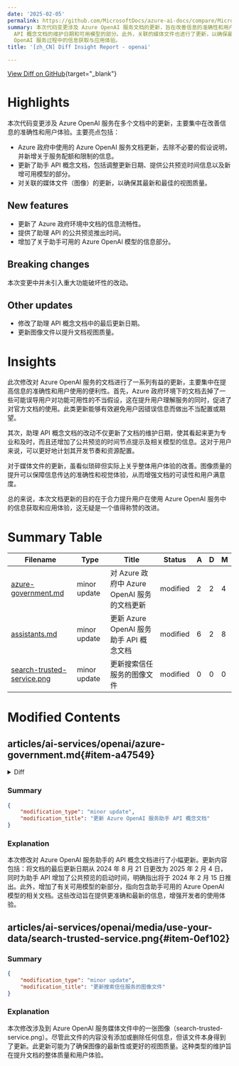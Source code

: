 ```yaml
---
date: '2025-02-05'
permalink: https://github.com/MicrosoftDocs/azure-ai-docs/compare/MicrosoftDocs:89e0bdf...MicrosoftDocs:d46a0e8
summary: 本次代码变更涉及 Azure OpenAI 服务文档的更新，旨在改善信息的准确性和用户体验。主要亮点包括去除 Azure 政府环境下文档中的不必要假设，新增服务配额和限制的信息，以及更新助手
  API 概念文档的维护日期和可用模型的部分。此外，关联的媒体文件也进行了更新，以确保最佳的视图质量。此次变更未引入重大破坏性改动，总体上提升了用户使用 Azure
  OpenAI 服务过程中的信息获取与应用体验。
title: '[zh_CN] Diff Insight Report - openai'

---
```


[View Diff on GitHub](https://github.com/MicrosoftDocs/azure-ai-docs/compare/MicrosoftDocs:89e0bdf...MicrosoftDocs:d46a0e8){target="_blank"}

# Highlights

本次代码变更涉及 Azure OpenAI 服务在多个文档中的更新，主要集中在改善信息的准确性和用户体验。主要亮点包括：
- Azure 政府中使用的 Azure OpenAI 服务文档更新，去除不必要的假设说明，并新增关于服务配额和限制的信息。
- 更新了助手 API 概念文档，包括调整更新日期、提供公共预览时间信息以及新增可用模型的部分。
- 对关联的媒体文件（图像）的更新，以确保其最新和最佳的视图质量。

## New features

- 更新了 Azure 政府环境中文档的信息流畅性。
- 提供了助理 API 的公共预览推出时间。
- 增加了关于助手可用的 Azure OpenAI 模型的信息部分。

## Breaking changes

本次变更中并未引入重大功能破坏性的改动。

## Other updates

- 修改了助理 API 概念文档中的最后更新日期。
- 更新图像文件以提升文档视图质量。

# Insights

此次修改对 Azure OpenAI 服务的文档进行了一系列有益的更新，主要集中在提高信息的准确性和用户使用的便利性。首先，Azure 政府环境下的文档去掉了一些可能误导用户对功能可用性的不当假设，这在提升用户理解服务的同时，促进了对官方文档的使用。此类更新能够有效避免用户因错误信息而做出不当配置或期望。

其次，助理 API 概念文档的改动不仅更新了文档的维护日期，使其看起来更为专业和及时，而且还增加了公共预览的时间节点提示及相关模型的信息。这对于用户来说，可以更好地计划其开发节奏和资源配置。

对于媒体文件的更新，虽看似琐碎但实际上关乎整体用户体验的改善。图像质量的提升可以保障信息传达的准确性和视觉体验，从而增强文档的可读性和用户满意度。

总的来说，本次文档更新的目的在于合力提升用户在使用 Azure OpenAI 服务中的信息获取和应用体验，这无疑是一个值得称赞的改进。

# Summary Table
|  Filename  | Type |    Title    | Status | A  | D  | M  |
|------------|------|-------------|--------|----|----|----|
| [azure-government.md](#item-a47549) | minor update | 对 Azure 政府中 Azure OpenAI 服务的文档更新 | modified | 2 | 2 | 4 | 
| [assistants.md](#item-eab970) | minor update | 更新 Azure OpenAI 服务助手 API 概念文档 | modified | 6 | 2 | 8 | 
| [search-trusted-service.png](#item-0ef102) | minor update | 更新搜索信任服务的图像文件 | modified | 0 | 0 | 0 | 


# Modified Contents
## articles/ai-services/openai/azure-government.md{#item-a47549}

<details>
<summary>Diff</summary>
````diff
@@ -12,14 +12,14 @@ recommendations: false
 
 # Azure OpenAI Service and features in Azure Government
 
-This article highlights the differences when using Azure OpenAI in Azure Government as compared to the commercial cloud offering. If not specified, the Azure OpenAI model or feature should be assumed to be not available in the Azure Government environment. Learn more about the Azure OpenAI Service itself in [Azure OpenAI Service documentation](/azure/ai-services/openai/).
+This article highlights the differences when using Azure OpenAI in Azure Government as compared to the commercial cloud offering. Learn more about the Azure OpenAI Service itself in [Azure OpenAI Service documentation](/azure/ai-services/openai/).
 <br><br>
 
 ## Azure OpenAI models
 
 Learn more about the different capabilities of each model in [Azure OpenAI Service models](./concepts/models.md). For customers with [Business Continuity and Disaster Recovery (BCDR) considerations](./how-to/business-continuity-disaster-recovery.md), take careful note of the deployment types, regions, and model availability as not all model/type combinations are available in both regions. 
 
-The following sections show model availability by region and deployment type. Models and versions not listed are not currently available in Azure Government. 
+The following sections show model availability by region and deployment type. Models and versions not listed are not currently available in Azure Government. For general limits, quotas, and other details refer to [Azure OpenAI Service quotas and limits](/azure/ai-services/openai/quotas-limits/). 
 
 <br>
 
````
</details>

### Summary

```json
{
    "modification_type": "minor update",
    "modification_title": "对 Azure 政府中 Azure OpenAI 服务的文档更新"
}
```

### Explanation
本次修改更新了有关在 Azure 政府环境中使用 Azure OpenAI 服务的文章内容。具体而言，删除了关于假设 Azure OpenAI 模型或功能在 Azure 政府环境中不可用的声明。取而代之，内容更流畅，直接指向 Azure OpenAI 服务的官方文档。此外，添加了有关服务配额和限制的提示，确保用户可以获取更全面的信息。整体而言，这些修改旨在提供更加清晰和连贯的信息，改善用户体验。

## articles/ai-services/openai/concepts/assistants.md{#item-eab970}

<details>
<summary>Diff</summary>
````diff
@@ -3,7 +3,7 @@ title: Azure OpenAI Service Assistants API concepts
 titleSuffix: Azure OpenAI Service
 description: Learn about the concepts behind the Azure OpenAI Assistants API.
 ms.topic: conceptual
-ms.date: 08/21/2024
+ms.date: 02/04/2025
 ms.service: azure-ai-openai
 manager: nitinme
 author: aahill
@@ -13,7 +13,7 @@ recommendations: false
 
 # Azure OpenAI Assistants API (Preview)
 
-Assistants, a new feature of Azure OpenAI Service, is now available in public preview. Assistants API makes it easier for developers to create applications with sophisticated copilot-like experiences that can sift through data, suggest solutions, and automate tasks.
+Assistants, a feature of Azure OpenAI Service, is available in public preview starting in the `2024-02-15-preview` API version. Assistants API makes it easier for developers to create applications with sophisticated copilot-like experiences that can sift through data, suggest solutions, and automate tasks.
 
 * Assistants can call Azure OpenAI’s [models](../concepts/models.md) with specific instructions to tune their personality and capabilities.
 * Assistants can access **multiple tools in parallel**. These can be both Azure OpenAI-hosted tools like [code interpreter](../how-to/code-interpreter.md) and [file search](../how-to/file-search.md), or tools you build, host, and access through [function calling](../how-to/function-calling.md).
@@ -38,6 +38,10 @@ Assistants API is built on the same capabilities that power OpenAI’s GPT produ
 > [!IMPORTANT]
 > Retrieving untrusted data using Function calling, Code Interpreter or File Search with file input, and Assistant Threads functionalities could compromise the security of your Assistant, or the application that uses the Assistant. Learn about mitigation approaches [here](https://aka.ms/oai/assistant-rai).
 
+## Available models
+
+To see a list of Azure OpenAI models that you can use with assitants, see the [Models](./models.md#assistants-preview) article.
+
 ## Assistants playground
 
 We provide a walkthrough of the Assistants playground in our [quickstart guide](../assistants-quickstart.md). This provides a no-code environment to test out the capabilities of assistants.
````
</details>

### Summary

```json
{
    "modification_type": "minor update",
    "modification_title": "更新 Azure OpenAI 服务助手 API 概念文档"
}
```

### Explanation
本次修改对 Azure OpenAI 服务助手的 API 概念文档进行了小幅更新。更新内容包括：将文档的最后更新日期从 2024 年 8 月 21 日更改为 2025 年 2 月 4 日，同时为助手 API 增加了公共预览的启动时间，明确指出将于 2024 年 2 月 15 日推出。此外，增加了有关可用模型的新部分，指向包含助手可用的 Azure OpenAI 模型的相关文档。这些改动旨在提供更准确和最新的信息，增强开发者的使用体验。

## articles/ai-services/openai/media/use-your-data/search-trusted-service.png{#item-0ef102}

### Summary

```json
{
    "modification_type": "minor update",
    "modification_title": "更新搜索信任服务的图像文件"
}
```

### Explanation
本次修改涉及到 Azure OpenAI 服务媒体文件中的一张图像（search-trusted-service.png）。尽管此文件的内容没有添加或删除任何信息，但该文件本身得到了更新。此更新可能为了确保图像的最新性或更好的视图质量。这种类型的维护旨在提升文档的整体质量和用户体验。


